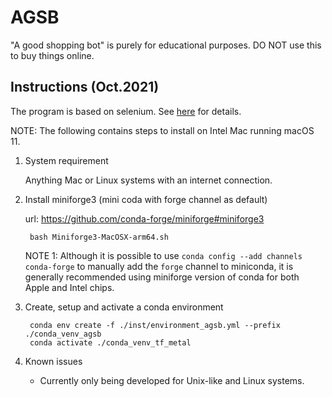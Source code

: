 # AGSB

"A good shopping bot" is purely for educational purposes. DO NOT use this to buy things online.

## Instructions (Oct.2021)

The program is based on selenium. See [here](https://pypi.org/project/selenium/) for details.

NOTE: The following contains steps to install on Intel Mac running macOS 11.

1. System requirement

    Anything Mac or Linux systems with an internet connection.

2. Install miniforge3 (mini coda with forge channel as default)

   url: <https://github.com/conda-forge/miniforge#miniforge3>

        bash Miniforge3-MacOSX-arm64.sh

   NOTE 1: Although it is possible to use `conda config --add channels conda-forge`  to manually add the `forge` channel to miniconda, it is generally recommended using miniforge version of conda for both Apple and Intel chips.

3. Create, setup and activate a conda environment

        conda env create -f ./inst/environment_agsb.yml --prefix ./conda_venv_agsb
        conda activate ./conda_venv_tf_metal

4. Known issues

    - Currently only being developed for Unix-like and Linux systems.
